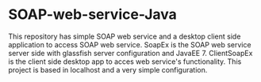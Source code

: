 # SOAP-web-service-Java
This repository has simple SOAP web service and a desktop client side application to access SOAP web service.
SoapEx is the SOAP web service server side with glassfish server configuration and  JavaEE 7.
ClientSoapEx is the client side desktop app to acces web service's functionality.
This project is based in localhost and a very simple configuration.
